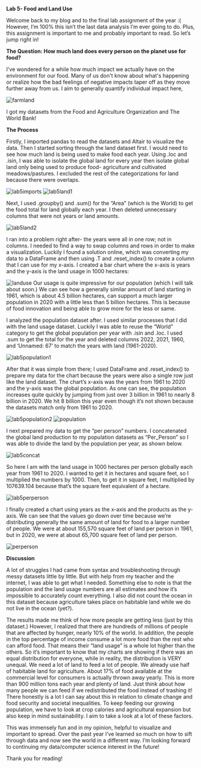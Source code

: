 **Lab 5- Food and Land Use**

Welcome back to my blog and to the final lab assignment of the year :( However, I’m 100% this isn’t the last data analysis I’m ever going to do. Plus, this assignment is important to me and probably important to read. So let’s jump right in!

**The Question: How much land does every person on the planet use for food?**

I've wondered for a while how much impact we actually have on the environment for our food. Many of us don't know about what's happening or realize how the bad feelings of negative impacts taper off as they move further away from us. I aim to generally quantify individual impact here,

![farmland](https://github.com/rubberducky3173/site/blob/master/assets/img/farmland.jpg?raw=true)

I got my datasets from the Food and Agriculture Organization and The World Bank!

**The Process**

Firstly, I imported pandas to read the datasets and Altair to visualize the data. Then I started sorting through the land dataset first. I would need to see how much land is being used to make food each year. Using .loc and .isin, I was able to isolate the global land for every year then isolate global land only being used to produce food- agriculture and cultivated meadows/pastures. I excluded the rest of the categorizations for land because there were overlaps. 

![lab5imports](https://github.com/rubberducky3173/site/blob/master/assets/img/lab5imports.PNG?raw=true)
![lab5land1](https://github.com/rubberducky3173/site/blob/master/assets/img/lab5land1.PNG?raw=true)

Next, I used .groupby() and .sum() for the “Area” (which is the World) to get the food total for land globally each year. I then deleted unnecessary columns that were not years or land amounts. 

![lab5land2](https://github.com/rubberducky3173/site/blob/master/assets/img/lab5land2.PNG?raw=true)

I ran into a problem right after- the years were all in one row; not in columns. I needed to find a way to swap columns and rows in order to make a visualization. Luckily I found a solution online, which was converting my data to a DataFrame and then using .T and .reset_index() to create a column that I can use for my x-axis. I created a bar chart where the x-axis is years and the y-axis is the land usage in 1000 hectares:

![landuse](https://github.com/rubberducky3173/site/blob/master/assets/img/landuse.PNG?raw=true)
Our usage is quite impressive for our population (which I will talk about soon.) We can see how a generally similar amount of land starting in 1961, which is about 4.5 billion hectares, can support a much larger population in 2020 with a little less than 5 billion hectares. This is because of food innovation and being able to grow more for the less or same.

I analyzed the population dataset after. I used similar processes that I did with the land usage dataset. Luckily I was able to reuse the “World” category to get the global population per year with .isin and .loc. I used .sum to get the total for the year and deleted columns 2022, 2021, 1960, and ‘Unnamed: 67’ to match the years with land (1961-2020). 

![lab5population1](https://github.com/rubberducky3173/site/blob/master/assets/img/lab5population1.PNG?raw=true)

After that it was simple from there; I used DataFrame and .reset_index() to prepare my data for the chart because the years were also a single row just like the land dataset. The chart’s x-axis was the years from 1961 to 2020 and the y-axis was the global population. As one can see, the population increases quite quickly by jumping from just over 3 billion in 1961 to nearly 8 billion in 2020. We hit 8 billion this year even though it’s not shown because the datasets match only from 1961 to 2020. 

![lab5population2](https://github.com/rubberducky3173/site/blob/master/assets/img/lab5population2.PNG?raw=true)
![population](https://github.com/rubberducky3173/site/blob/master/assets/img/population.PNG?raw=true)

I next prepared my data to get the “per person” numbers. I concatenated the global land production to my population datasets as “Per_Person” so I was able to divide the land by the population per year, as shown below.

![lab5concat](https://github.com/rubberducky3173/site/blob/master/assets/img/lab5concat.PNG?raw=true)

So here I am with the land usage in 1000 hectares per person globally each year from 1961 to 2020. I wanted to get it in hectares and square feet, so I multiplied the numbers by 1000. Then, to get it in square feet, I multiplied by 107639.104 because that’s the square feet equivalent of a hectare. 

![lab5perperson](https://github.com/rubberducky3173/site/blob/master/assets/img/lab5perperson.PNG?raw=true)

I finally created a chart using years as the x-axis and the products as the y-axis. We can see that the values go down over time because we’re distributing generally the same amount of land for food to a larger number of people. We were at about 155,570 square feet of land per person in 1961, but in 2020, we were at about 65,700 square feet of land per person.

![perperson](https://github.com/rubberducky3173/site/blob/master/assets/img/perperson.PNG?raw=true)

**Discussion**

A lot of struggles I had came from syntax and troubleshooting through messy datasets little by little. But with help from my teacher and the internet, I was able to get what I needed.  Something else to note is that the population and the land usage numbers are all estimates and how it’s impossible to accurately count everything. I also did not count the ocean in this dataset because agriculture takes place on habitable land while we do not live in the ocean (yet?). 

The results made me think of how more people are getting less (just by this dataset.) However, I realized that there are hundreds of millions of people that are affected by hunger, nearly 10% of the world. In addition, the people in the top percentage of income consume a lot more food than the rest who can afford food. That means their “land usage” is a whole lot higher than the others. So it’s important to know that my charts are showing if there was an equal distribution for everyone, while in reality, the distribution is VERY unequal. We need a lot of land to feed a lot of people. We already use half of habitable land for agriculture. 
About 17% of food available at the commercial level for consumers is actually thrown away yearly. This is more than 900 million tons each year and plenty of land. Just think about how many people we can feed if we redistributed the food instead of trashing it! There honestly is a lot I can say about this in relation to climate change and food security and societal inequalities. To keep feeding our growing population, we have to look at crop calories and agricultural expansion but also keep in mind sustainability. I aim to take a look at a lot of these factors.

This was immensely fun and in my opinion, helpful to visualize and important to spread. Over the past year I’ve learned so much on how to sift through data and now see the world in a different way. I’m looking forward to continuing my data/computer science interest in the future!

Thank you for reading!

